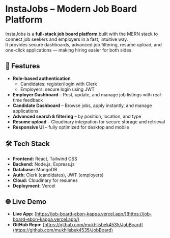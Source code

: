 # InstaJobs – Modern Job Board Platform

InstaJobs is a **full-stack job board platform** built with the MERN stack to connect job seekers and employers in a fast, intuitive way.  
It provides secure dashboards, advanced job filtering, resume upload, and one-click applications — making hiring easier for both sides.

## 🚀 Features

- **Role-based authentication**
  - Candidates: register/login with Clerk
  - Employers: secure login using JWT
- **Employer Dashboard** – Post, update, and manage job listings with real-time feedback
- **Candidate Dashboard** – Browse jobs, apply instantly, and manage applications
- **Advanced search & filtering** – by position, location, and type
- **Resume upload** – Cloudinary integration for secure storage and retrieval
- **Responsive UI** – fully optimized for desktop and mobile

## 🛠️ Tech Stack

- **Frontend:** React, Tailwind CSS
- **Backend:** Node.js, Express.js
- **Database:** MongoDB
- **Auth:** Clerk (candidates), JWT (employers)
- **Cloud:** Cloudinary for resumes
- **Deployment:** Vercel

## 🌐 Live Demo

- **Live App:** [https://job-board-ebon-kappa.vercel.app/](https://job-board-ebon-kappa.vercel.app/)
- **GitHub Repo:** [https://github.com/mukhlisbek4535/JobBoard](https://github.com/mukhlisbek4535/JobBoard)
